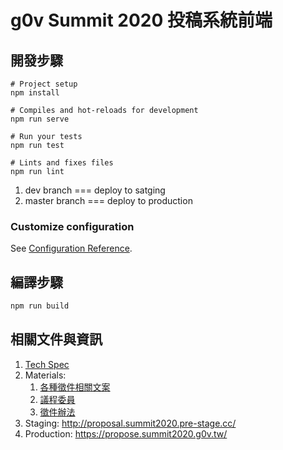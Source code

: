 # g0v Summit 2020 投稿系統前端

## 開發步驟

``` base
# Project setup
npm install

# Compiles and hot-reloads for development
npm run serve

# Run your tests
npm run test

# Lints and fixes files
npm run lint
```

1. dev branch === deploy to satging
2. master branch === deploy to production

### Customize configuration

See [Configuration Reference](https://cli.vuejs.org/config/).

## 編譯步驟

```bash
npm run build
```

## 相關文件與資訊

1. [Tech Spec](https://g0v.hackmd.io/ygurS4IbTP6m-XSMRfVoEg)
2. Materials:
   1. [各種徵件相關文案](https://g0v.hackmd.io/7WDoYrC9Tla0qqk8RlO4ow?view)
   2. [議程委員](https://g0v.hackmd.io/xfKZhpxkTcuoFlwvVGigwg)
   3. [徵件辦法](https://g0v.hackmd.io/iqKSTK42QXu3iRB2vGnLFw?view)
3. Staging: http://proposal.summit2020.pre-stage.cc/
4. Production: https://propose.summit2020.g0v.tw/
